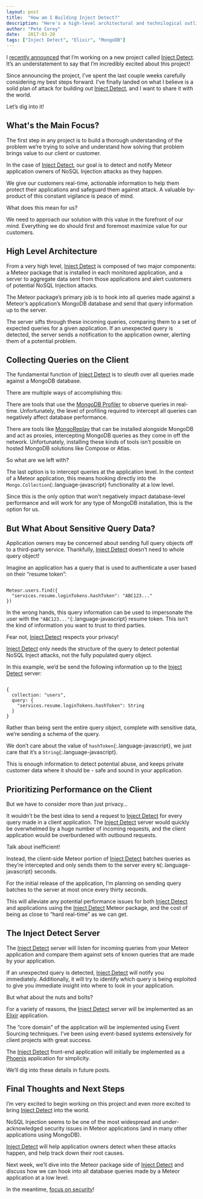 ```yaml
---
layout: post
title:  "How am I Building Inject Detect?"
description: "Here's a high-level architectural and technilogical outline for how I plan to build out the Inject Detect application."
author: "Pete Corey"
date:   2017-03-20
tags: ["Inject Detect", "Elixir", "MongoDB"]
---
```


I [recently announced](http://www.east5th.co/blog/2017/03/06/inject-detect-coming-soon/) that I’m working on a new project called [Inject Detect](http://www.injectdetect.com/). It’s an understatement to say that I’m incredibly excited about this project!

Since announcing the project, I’ve spent the last couple weeks carefully considering my best steps forward. I’ve finally landed on what I believe is a solid plan of attack for building out [Inject Detect](http://www.injectdetect.com/), and I want to share it with the world.

Let’s dig into it!

## What's the Main Focus?

The first step in any project is to build a thorough understanding of the problem we’re trying to solve and understand how solving that problem brings value to our client or customer.

In the case of [Inject Detect](http://www.injectdetect.com/), our goal is to detect and notify Meteor application owners of NoSQL Injection attacks as they happen.

We give our customers real-time, actionable information to help them protect their applications and safeguard them against attack. A valuable by-product of this constant vigilance is peace of mind.

What does this mean for us?

We need to approach our solution with this value in the forefront of our mind. Everything we do should first and foremost maximize value for our customers.

## High Level Architecture

From a very high level, [Inject Detect](http://www.injectdetect.com/) is composed of two major components: a Meteor package that is installed in each monitored application, and a server to aggregate data sent from those applications and alert customers of potential NoSQL Injection attacks.

The Meteor package’s primary job is to hook into all queries made against a Meteor’s application’s MongoDB database and send that query information up to the server.

The server sifts through these incoming queries, comparing them to a set of expected queries for a given application. If an unexpected query is detected, the server sends a notification to the application owner, alerting them of a potential problem.

## Collecting Queries on the Client

The fundamental function of [Inject Detect](http://www.injectdetect.com/) is to sleuth over all queries made against a MongoDB database.

There are multiple ways of accomplishing this:

There are tools that use the [MongoDB Profiler](https://docs.mongodb.com/manual/reference/method/db.setProfilingLevel/) to observe queries in real-time. Unfortunately, the level of profiling required to intercept all queries can negatively affect database performance.

There are tools like [MongoReplay](https://docs.mongodb.com/manual/reference/program/mongoreplay/#bin.mongoreplay) that can be installed alongside MongoDB and act as proxies, intercepting MongoDB queries as they come in off the network. Unfortunately, installing these kinds of tools isn’t possible on hosted MongoDB solutions like Compose or Atlas.

So what are we left with?

The last option is to intercept queries at the application level. In the context of a Meteor application, this means hooking directly into the `Mongo.Collection`{:.language-javascript} functionality at a low level.

Since this is the only option that won’t negatively impact database-level performance and will work for any type of MongoDB installation, this is the option for us.

## But What About Sensitive Query Data?

Application owners may be concerned about sending full query objects off to a third-party service. Thankfully, [Inject Detect](http://www.injectdetect.com/) doesn’t need to whole query object!

Imagine an application has a query that is used to authenticate a user based on their “resume token”:

<pre class='language-javascript'><code class='language-javascript'>
Meteor.users.find({
  "services.resume.loginTokens.hashToken": "ABC123..."
})
</code></pre>

In the wrong hands, this query information can be used to impersonate the user with the `"ABC123..."`{:.language-javascript} resume token. This isn’t the kind of information you want to trust to third parties.

Fear not, [Inject Detect](http://www.injectdetect.com/) respects your privacy!

[Inject Detect](http://www.injectdetect.com/) only needs the structure of the query to detect potential NoSQL Inject attacks, not the fully populated query object.

In this example, we’d be send the following information up to the [Inject Detect](http://www.injectdetect.com/) server:

<pre class='language-javascript'><code class='language-javascript'>
{
  collection: "users",
  query: {
    "services.resume.loginTokens.hashToken": String
  }
}
</code></pre>

Rather than being sent the entire query object, complete with sensitive data, we’re sending a schema of the query.

We don’t care about the value of `hashToken`{:.language-javascript}, we just care that it’s a `String`{:.language-javascript}.

This is enough information to detect potential abuse, and keeps private customer data where it should be - safe and sound in your application.

## Prioritizing Performance on the Client

But we have to consider more than just privacy…

It wouldn’t be the best idea to send a request to [Inject Detect](http://www.injectdetect.com/) for every query made in a client application. The [Inject Detect](http://www.injectdetect.com/) server would quickly be overwhelmed by a huge number of incoming requests, and the client application would be overburdened with outbound requests.

Talk about inefficient!

Instead, the client-side Meteor portion of [Inject Detect](http://www.injectdetect.com/) batches queries as they’re intercepted and only sends them to the server every `N`{:.language-javascript} seconds.

For the initial release of the application, I’m planning on sending query batches to the server at most once every thirty seconds.

This will alleviate any potential performance issues for both [Inject Detect](http://www.injectdetect.com/) and applications using the [Inject Detect](http://www.injectdetect.com/) Meteor package, and the cost of being as close to “hard real-time” as we can get.

## The Inject Detect Server

The [Inject Detect](http://www.injectdetect.com/) server will listen for incoming queries from your Meteor application and compare them against sets of known queries that are made by your application.

If an unexpected query is detected, [Inject Detect](http://www.injectdetect.com/) will notify you immediately. Additionally, it will try to identify which query is being exploited to give you immediate insight into where to look in your application.

But what about the nuts and bolts?

For a variety of reasons, the [Inject Detect](http://www.injectdetect.com/) server will be implemented as an [Elixir](http://elixir-lang.org/) application.

The “core domain” of the application will be implemented using Event Sourcing techniques. I’ve been using event-based systems extensively for client projects with great success.

The [Inject Detect](http://www.injectdetect.com/) front-end application will initially be implemented as a [Phoenix](http://www.phoenixframework.org/) application for simplicity.

We’ll dig into these details in future posts.

## Final Thoughts and Next Steps

I’m very excited to begin working on this project and even more excited to bring [Inject Detect](http://www.injectdetect.com/) into the world.

NoSQL Injection seems to be one of the most widespread and under-acknowledged security issues in Meteor applications (and in many other applications using MongoDB).

[Inject Detect](http://www.injectdetect.com/) will help application owners detect when these attacks happen, and help track down their root causes.

Next week, we’ll dive into the Meteor package side of [Inject Detect](http://www.injectdetect.com/) and discuss how we can hook into all database queries made by a Meteor application at a low level.

In the meantime, [focus on security](http://www.east5th.co/blog/2017/03/13/why-security/)!
